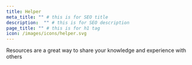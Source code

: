 ```yaml
---
title: Helper
meta_title: "" # this is for SEO title
description:  "" # this is for SEO description
page_title: "" # this is for h1 tag
icon: /images/icons/helper.svg
---
```

Resources are a great way to share your knowledge and experience with others
